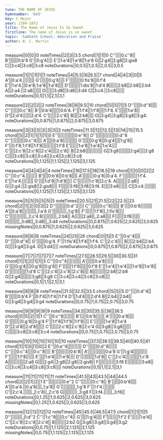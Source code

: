 ```yaml
---
tune: THE NAME OF JESUS
hymnnumber: '643'
key: C Major
year: 1784-1872
title: The Name of Jesus Is So Sweet
firstline: The name of Jesus is so sweet
topic: 'Sabbath School: Adoration and Praise'
author: W. C. Martin
---
```

measure||0||0||0
noteTimes||2||3||3.5
chord||1||1||0
C''||||0:c''8||
B'||||||0:b'8
G'||0:g'4||||
E'||1:e'4||1:e'8||1:e'8
G||2:g4||2:g8||2:gis8
C||3:c4||3:c8||3:c8
noteDurations||0,0.5||1,0.5||2,0.5||3,0.5

measure||1||1||1||1||1
noteTimes||4||5.5||6||6.5||7
chord||4||4||3||0||5
A'||0:a'4.||||||||
G'||||||0:g'8||||
F'||||||||0:fis'8||0:f'4
E'||1:e'4.||0:e'8;1:e'8||1:e'8||||
D'||||||||1:dis'8||1:d'4
B||||||2:b8||2:b8||2:b4
A||2:a4.||2:a8||||||
D||||||3:d8||3:d8||3:d4
C||3:c4.||3:c8||||||
noteDurations||0,1||1,1||2,1||3,1

measure||2||2||2||2
noteTimes||8||9||9.5||10
chord||5||5||1||5
D''||||0:d''8||||
C''||||||0:c''8||
B'||0:b'4||||||0:b'4.
F'||1:f'4||1:f'8||||1:f'4.
E'||||||1:e'8||
D'||2:d'4||||||2:d'4.
C'||||||2:c'8||
B||||2:b8||||
G||3:g4||3:g8||3:g8||3:g4.
noteDurations||0,0.875||1,0.875||2,0.875||3,0.875

measure||3||3||3||3||3||3||3
noteTimes||11.5||12||12.5||13||14||15||15.5
chord||5||2||1||1||1||1||0
E''||||||||||||0:e''8||
D''||||||||||||||0:d''8
C''||||||||||0:c''4||||
A'||||0:a'8||||||||||
G'||||||0:g'8||0:g'4||||1:g'8||
F'||0:f'8;1:f'8||1:f'8||||||||||1:f'8
E'||||||1:e'8||1:e'4||1:e'4||||
C'||||2:c'8||2:c'8||2:c'4||||2:c'8||
B||2:b8||||||||||||
G||3:g8||||||||2:g4||||2:g8
C||||3:c8||3:c8||3:c4||3:c4||3:c8||3:c8
noteDurations||0,1.125||1,1.125||2,1.125||3,1.125

measure||4||4||4||4||4
noteTimes||16||17.5||18||18.5||19
chord||1||0||0||2||2
C''||0:c''4.||||||||
B'||||0:b'8||0:b'8||||
A'||||||||0:a'8||0:a'4.
F'||||||||||1:f'4.
E'||1:e'4.||||||||
D'||||1:d'8||1:d'8||||
C'||||||||1:c'8||2:c'4.
A||||||||2:a8||
G||2:g4.||2:gis8||2:gis8||||
F||||||3:f8||3:f8||3:f4.
E||||3:e8||||||
C||3:c4.||||||||
noteDurations||0,1.125||1,1.125||2,1.125||3,1.125

measure||5||5||5||5||5||5
noteTimes||20.5||21||21.5||22||22.5||23
chord||2||1||2||0||3||2
D''||||||||0:d''2||||
C''||||||0:c''8||||||
B'||||0:b'8||||||||
A'||0:a'8||||||||||_1:a'4
G'||||||||||_1:g'8||
F'||||||1:f'8||_1:fis'8||||
C'||||||||||||_2:c'4
B||||||||||_2:b8||
A||||||2:a8||_2:a8||||
F||||||3:f8||||||
D||||||||_3:d8||_3:d8||_3:d4
noteDurations||0,0.875||1,0.625||2,0.625||3,0.625
missingNotes||0,0.875||1,0.625||2,0.625||3,0.625

measure||6||6||6
noteTimes||24||25||26
chord||0||5||5
E''||0:e''4||||
D''||||0:d''4||
G'||||||0:g'4.
F'||1:fis'4||1:f'4||1:f'4.
C'||2:c'4||||
B||||2:b4||2:b4.
G||||3:g4||3:g4.
D||3:d4||||
noteDurations||0,0.875||1,0.875||2,0.875||3,0.875

measure||7||7||7||7||7||7
noteTimes||27.5||28.5||29.5||30||30.5||31
chord||1||1||2||1||1||5
C''||0:c''4||||||||||
A'||||||0:a'8||||||
G'||||0:g'4||||0:g'8||0:g'8||
F'||||||1:f'8||||||0:f'8
E'||1:e'4||1:e'4||||1:e'8||1:e'8||
D'||||||||||||1:d'8
C'||||2:c'4||2:c'8||2:c'8||||
B||||||||||2:b8||2:b8
G||2:g4||||||||3:g8||3:g8
C||3:c4||3:c4||3:c8||3:c8||||
noteDurations||0,1||1,1||2,1||3,1

measure||8||8||8
noteTimes||31.5||32.5||33.5
chord||5||5||5
D''||||0:d''4||
B'||||||0:b'4
F'||0:f'4||1:f'4||1:f'4
D'||1:d'4||||2:d'4
B||2:b4||2:b4||
G||3:g4||3:g4||3:g4
noteDurations||0,0.75||1,0.75||2,0.75||3,0.75

measure||9||9||9||9||9
noteTimes||34.5||35||35.5||36||36.5
chord||0||5||2||1||1
C''||0:c''8||||||||
B'||||0:b'8||||||
A'||||||0:a'8||||
G'||||||||0:g'8||0:g'4
F'||1:f'8||1:f'8||1:f'8||||
E'||||||||1:e'8||1:e'4
D'||2:d'8||2:d'8||||||
C'||||||2:c'8||2:c'8||2:c'4
G||3:g8||3:g8||||||
C||||||3:c8||3:c8||3:c4
noteDurations||0,0.75||1,0.75||2,0.75||3,0.75

measure||10||10||10||10||10||10
noteTimes||37.5||38.5||39.5||40||40.5||41
chord||1||1||0||1||0||2
E''||0:e''4||||||||||
D''||||||0:d''8||||||
C''||||0:c''4||||0:c''8||||
B'||||||||||0:b'8||
A'||||||||||||0:a'8
G'||1:g'4||||||||||
F'||||||1:f'8||||||
E'||||1:e'4||||1:e'8||||
D'||||||||||1:d'8||
C'||2:c'4||||||||||1:c'8
A||||||||||||2:a8
G||||2:g4||2:g8||2:g8||2:gis8||
F||||||||||||3:f8
E||||||||||3:e8||
C||3:c4||3:c4||3:c8||3:c8||||
noteDurations||0,1||1,1||2,1||3,1

measure||11||11||11||11||11
noteTimes||41.5||43||43.5||44||44.5
chord||2||2||1||2||1
E''||||||||||0:e''2
C''||||||||0:c''8||
B'||||||0:b'8||||
A'||0:a'4.||0:a'8||||_1:a'8||
G'||||||||||_1:g'8
F'||1:f'4.||||||||
C'||2:c'4.||||||_2:c'8||_2:c'8
G||||||||||_3:g8
F||3:f4.||||||_3:f8||
noteDurations||0,1.25||1,0.625||2,0.625||3,0.625
missingNotes||0,1.25||1,0.625||2,0.625||3,0.625

measure||12||12||12||12
noteTimes||45||45.5||46.5||47.5
chord||1||1||1||5
D''||||||||_0:d''2
C''||1:c''8||||0:c''4||
G'||||1:g'4||||
F'||||||||1:f'2
E'||||||1:e'4||
C'||2:c'8||2:c'4||2:c'4||
B||||||||2:b2
G||3:g8||3:g4||3:g4||3:g2
noteDurations||0,0.75||1,1.125||2,1.125||3,1.125
missingNotes||0,0.75||1,1.125||2,1.125||3,1.125

